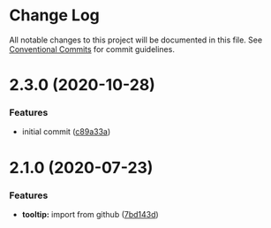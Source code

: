 # Change Log

All notable changes to this project will be documented in this file.
See [Conventional Commits](https://conventionalcommits.org) for commit guidelines.

# 2.3.0 (2020-10-28)


### Features

* initial commit ([c89a33a](https://github.com/wizsolucoes/syz/commit/c89a33a0d742dfa3bc3f131f5c9cf6ae4ed88923))





# 2.1.0 (2020-07-23)


### Features

* **tooltip:** import from github ([7bd143d](https://github.com/wizsolucoes/wiz-tooltip/commit/7bd143d4629b9a48e247ff14e95864b1c36c9e66))
